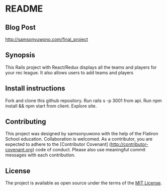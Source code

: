 # README

## Blog Post

http://samsonyuwono.com/final_project

## Synopsis

This Rails project with React/Redux displays all the teams and players for your rec league. It also allows users to add teams and players

## Install instructions

Fork and clone this github repository. Run rails s -p 3001 from api. Run npm install && npm start from client. Explore site.

## Contributing

This project was designed by samsonyuwono with the help of the Flatiron School education. Collaboration is welcomed. As a contributor, you are expected to adhere to the [Contributor Covenant] (http://contributor-covenant.org) code of conduct. Please also use meaningful commit messages with each contribution.

## License

The project is available as open source under the terms of the [MIT License](http://opensource.org/licenses/MIT).
